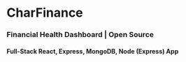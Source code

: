 # CharFinance
### Financial Health Dashboard | Open Source
#### Full-Stack React, Express, MongoDB, Node (Express) App
